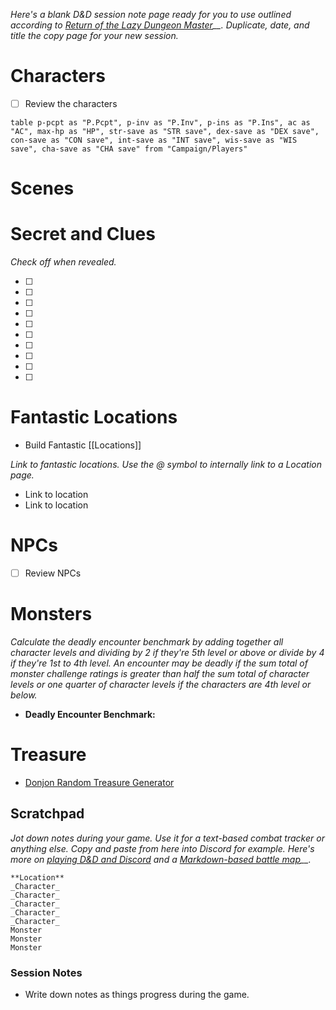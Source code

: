 _Here's a blank D&D session note page ready for you to use outlined according to_ _[Return of the Lazy Dungeon Master](https://slyflourish.com/returnofthelazydm/index.html)__. Duplicate, date, and title the copy page for your new session._

# Characters

- [ ] Review the characters

```dataview
table p-pcpt as "P.Pcpt", p-inv as "P.Inv", p-ins as "P.Ins", ac as "AC", max-hp as "HP", str-save as "STR save", dex-save as "DEX save", con-save as "CON save", int-save as "INT save", wis-save as "WIS save", cha-save as "CHA save" from "Campaign/Players"
```


# Scenes

# Secret and Clues

_Check off when revealed._

- [ ]
- [ ]
- [ ]
- [ ]
- [ ]
- [ ]
- [ ]
- [ ]
- [ ]
- [ ]

# Fantastic Locations

- Build Fantastic [[Locations]]

_Link to fantastic locations. Use the @ symbol to internally link to a Location page._

- Link to location
- Link to location

# NPCs

- [ ] Review NPCs


# Monsters

_Calculate the deadly encounter benchmark by adding together all character levels and dividing by 2 if they're 5th level or above or divide by 4 if they're 1st to 4th level. An encounter may be deadly if the sum total of monster challenge ratings is greater than half the sum total of character levels or one quarter of character levels if the characters are 4th level or below._

- **Deadly Encounter Benchmark:**

# Treasure

- [Donjon Random Treasure Generator](https://donjon.bin.sh/5e/random/#type=treasure;treasure-cr=4;treasure-loot_type=treasure_hoard)

## Scratchpad

_Jot down notes during your game. Use it for a text-based combat tracker or anything else. Copy and paste from here into Discord for example. Here's more on_ _[playing D&D and Discord](https://slyflourish.com/playing_dnd_over_discord.html)_ _and a_ _[Markdown-based battle map](https://slyflourish.com/text-based_battle_maps.html)__._

```
**Location**
_Character_
_Character_
_Character_
_Character_
_Character_
Monster
Monster
Monster
```

### Session Notes

- Write down notes as things progress during the game.